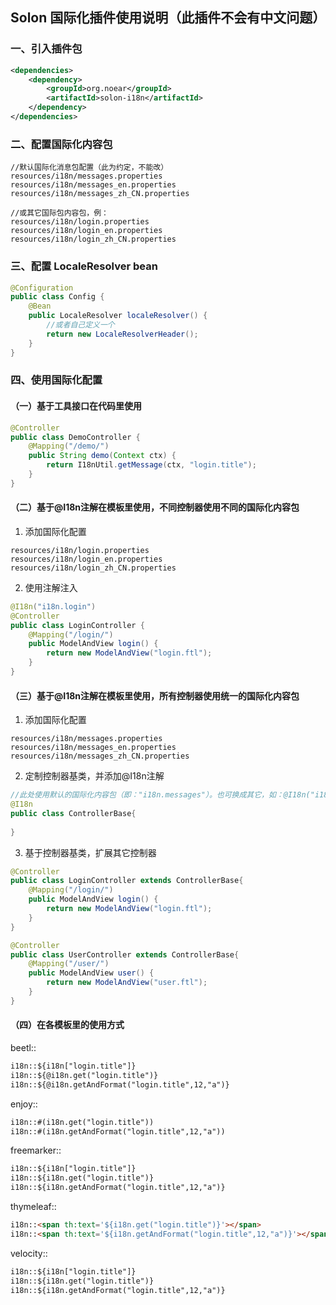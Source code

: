 
## Solon 国际化插件使用说明（此插件不会有中文问题）

### 一、引入插件包

```xml
<dependencies>
    <dependency>
        <groupId>org.noear</groupId>
        <artifactId>solon-i18n</artifactId>
    </dependency>
</dependencies>
```

### 二、配置国际化内容包

```
//默认国际化消息包配置（此为约定，不能改）
resources/i18n/messages.properties
resources/i18n/messages_en.properties
resources/i18n/messages_zh_CN.properties

//或其它国际包内容包，例：
resources/i18n/login.properties
resources/i18n/login_en.properties
resources/i18n/login_zh_CN.properties
```

### 三、配置 LocaleResolver bean

```java
@Configuration
public class Config {
    @Bean
    public LocaleResolver localeResolver() {
        //或者自己定义一个
        return new LocaleResolverHeader();
    }
}
```

### 四、使用国际化配置

#### （一）基于工具接口在代码里使用

```java
@Controller
public class DemoController {
    @Mapping("/demo/")
    public String demo(Context ctx) {
        return I18nUtil.getMessage(ctx, "login.title");
    }
}
```


#### （二）基于@I18n注解在模板里使用，不同控制器使用不同的国际化内容包

1. 添加国际化配置

```
resources/i18n/login.properties
resources/i18n/login_en.properties
resources/i18n/login_zh_CN.properties
```

2. 使用注解注入

```java
@I18n("i18n.login")
@Controller
public class LoginController {
    @Mapping("/login/")
    public ModelAndView login() {
        return new ModelAndView("login.ftl");
    }
}
```


#### （三）基于@I18n注解在模板里使用，所有控制器使用统一的国际化内容包

1. 添加国际化配置
```
resources/i18n/messages.properties
resources/i18n/messages_en.properties
resources/i18n/messages_zh_CN.properties
```

2. 定制控制器基类，并添加@I18n注解

```java
//此处使用默认的国际化内容包（即："i18n.messages"）。也可换成其它，如：@I18n("i18n.strings")
@I18n
public class ControllerBase{
    
}
```

3. 基于控制器基类，扩展其它控制器

```java
@Controller
public class LoginController extends ControllerBase{
    @Mapping("/login/")
    public ModelAndView login() {
        return new ModelAndView("login.ftl");
    }
}

@Controller
public class UserController extends ControllerBase{
    @Mapping("/user/")
    public ModelAndView user() {
        return new ModelAndView("user.ftl");
    }
}
```

#### （四）在各模板里的使用方式

beetl::
```html
i18n::${i18n["login.title"]}
i18n::${@i18n.get("login.title")}
i18n::${@i18n.getAndFormat("login.title",12,"a")}
```

enjoy::
```html
i18n::#(i18n.get("login.title"))
i18n::#(i18n.getAndFormat("login.title",12,"a"))
```

freemarker::
```html
i18n::${i18n["login.title"]}
i18n::${i18n.get("login.title")}
i18n::${i18n.getAndFormat("login.title",12,"a")}
```

thymeleaf::
```html
i18n::<span th:text='${i18n.get("login.title")}'></span>
i18n::<span th:text='${i18n.getAndFormat("login.title",12,"a")}'></span>
```

velocity::
```html
i18n::${i18n["login.title"]}
i18n::${i18n.get("login.title")}
i18n::${i18n.getAndFormat("login.title",12,"a")}
```